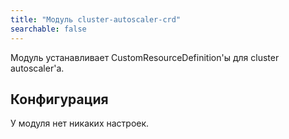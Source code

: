 ```yaml
---
title: "Модуль cluster-autoscaler-crd"
searchable: false
---
```


Модуль устанавливает CustomResourceDefinition'ы для cluster autoscaler'а.

Конфигурация
------------

У модуля нет никаких настроек.
